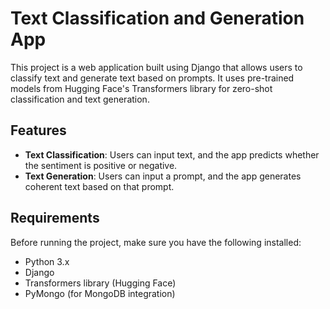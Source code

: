 # Text Classification and Generation App

This project is a web application built using Django that allows users to classify text and generate text based on prompts. It uses pre-trained models from Hugging Face's Transformers library for zero-shot classification and text generation.

## Features

- **Text Classification**: Users can input text, and the app predicts whether the sentiment is positive or negative.
- **Text Generation**: Users can input a prompt, and the app generates coherent text based on that prompt.

## Requirements

Before running the project, make sure you have the following installed:

- Python 3.x
- Django
- Transformers library (Hugging Face)
- PyMongo (for MongoDB integration)
